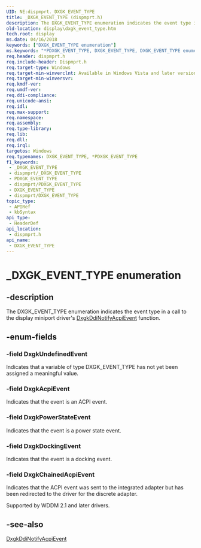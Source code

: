 ```yaml
---
UID: NE:dispmprt._DXGK_EVENT_TYPE
title: _DXGK_EVENT_TYPE (dispmprt.h)
description: The DXGK_EVENT_TYPE enumeration indicates the event type in a call to the display miniport driver's DxgkDdiNotifyAcpiEvent function.
old-location: display\dxgk_event_type.htm
tech.root: display
ms.date: 04/16/2018
keywords: ["DXGK_EVENT_TYPE enumeration"]
ms.keywords: "*PDXGK_EVENT_TYPE, DXGK_EVENT_TYPE, DXGK_EVENT_TYPE enumeration [Display Devices], DmEnums_94bee105-be3f-4268-982e-be8581bb9bc0.xml, DxgkAcpiEvent, DxgkDockingEvent, DxgkPowerStateEvent, DxgkUndefinedEvent, IN_DXGK_EVENT_TYPE, PDXGK_EVENT_TYPE, PDXGK_EVENT_TYPE enumeration pointer [Display Devices], _DXGK_EVENT_TYPE, display.dxgk_event_type, dispmprt/DXGK_EVENT_TYPE, dispmprt/DxgkAcpiEvent, dispmprt/DxgkDockingEvent, dispmprt/DxgkPowerStateEvent, dispmprt/DxgkUndefinedEvent, dispmprt/PDXGK_EVENT_TYPE"
req.header: dispmprt.h
req.include-header: Dispmprt.h
req.target-type: Windows
req.target-min-winverclnt: Available in Windows Vista and later versions of the Windows operating systems.
req.target-min-winversvr: 
req.kmdf-ver: 
req.umdf-ver: 
req.ddi-compliance: 
req.unicode-ansi: 
req.idl: 
req.max-support: 
req.namespace: 
req.assembly: 
req.type-library: 
req.lib: 
req.dll: 
req.irql: 
targetos: Windows
req.typenames: DXGK_EVENT_TYPE, *PDXGK_EVENT_TYPE
f1_keywords:
 - _DXGK_EVENT_TYPE
 - dispmprt/_DXGK_EVENT_TYPE
 - PDXGK_EVENT_TYPE
 - dispmprt/PDXGK_EVENT_TYPE
 - DXGK_EVENT_TYPE
 - dispmprt/DXGK_EVENT_TYPE
topic_type:
 - APIRef
 - kbSyntax
api_type:
 - HeaderDef
api_location:
 - dispmprt.h
api_name:
 - DXGK_EVENT_TYPE
---
```


# _DXGK_EVENT_TYPE enumeration


## -description

The DXGK_EVENT_TYPE enumeration indicates the event type in a call to the display miniport driver's <a href="/windows-hardware/drivers/ddi/dispmprt/nc-dispmprt-dxgkddi_notify_acpi_event">DxgkDdiNotifyAcpiEvent</a> function.

## -enum-fields

### -field DxgkUndefinedEvent

Indicates that a variable of type DXGK_EVENT_TYPE has not yet been assigned a meaningful value.

### -field DxgkAcpiEvent

Indicates that the event is an ACPI event.

### -field DxgkPowerStateEvent

Indicates that the event is a power state event.

### -field DxgkDockingEvent

Indicates that the event is a docking event.

### -field DxgkChainedAcpiEvent

Indicates that the ACPI event was sent to the integrated adapter but has been redirected to the driver for the discrete adapter.

Supported by WDDM 2.1 and later drivers.

## -see-also

<a href="/windows-hardware/drivers/ddi/dispmprt/nc-dispmprt-dxgkddi_notify_acpi_event">DxgkDdiNotifyAcpiEvent</a>
